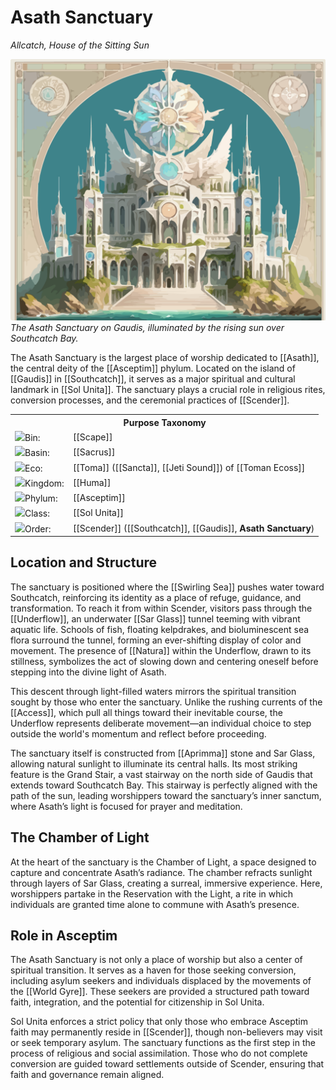 <!-- wiki-header-section:start -->
# Asath Sanctuary
_Allcatch, House of the Sitting Sun_

<img src="wiki_images/Asath Sanctuary.png"><i>The Asath Sanctuary on Gaudis, illuminated by the rising sun over Southcatch Bay.</i></img>

The Asath Sanctuary is the largest place of worship dedicated to [[Asath]], the central deity of the [[Asceptim]] phylum. Located on the island of [[Gaudis]] in [[Southcatch]], it serves as a major spiritual and cultural landmark in [[Sol Unita]]. The sanctuary plays a crucial role in religious rites, conversion processes, and the ceremonial practices of [[Scender]].
<!-- wiki-header-section:end -->

<!-- taxonomy-table-section:start -->
<div class="taxonomy-table">
  <table>
    <tr>
      <th colspan="3">Purpose Taxonomy</th>
    </tr>
    <tr>
      <td class="taxon-label"><img src="svg/bin.svg" class="taxon-icon">Bin:</td>
      <td class="taxon-content" colspan="2">[[Scape]]</td>
    </tr>
    <tr>
      <td class="taxon-label"><img src="svg/basin.svg" class="taxon-icon">Basin:</td>
      <td class="taxon-content" colspan="2">[[Sacrus]]</td>
    </tr>
    <tr>
      <td class="taxon-label"><img src="svg/eco.svg" class="taxon-icon">Eco:</td>
      <td class="taxon-content" colspan="2">[[Toma]] ([[Sancta]], [[Jeti Sound]]) of [[Toman Ecoss]]</td>
    </tr>
    <tr>
      <td class="taxon-label"><img src="svg/kingdom.svg" class="taxon-icon">Kingdom:</td>
      <td class="taxon-content" colspan="2">[[Huma]]</td>
    </tr>
    <tr>
      <td class="taxon-label"><img src="svg/phylum.svg" class="taxon-icon">Phylum:</td>
      <td class="taxon-content" colspan="2">[[Asceptim]]</td>
    </tr>
    <tr>
      <td class="taxon-label"><img src="svg/class.svg" class="taxon-icon">Class:</td>
      <td class="taxon-content" colspan="2">[[Sol Unita]]</td>
    </tr>
    <tr>
      <td class="taxon-label"><img src="svg/order.svg" class="taxon-icon">Order:</td>
      <td class="taxon-content" colspan="2">[[Scender]] ([[Southcatch]], [[Gaudis]], <strong>Asath Sanctuary</strong>)</td>
    </tr>
  </table>
</div>
<!-- taxonomy-table-section:end -->

## Location and Structure

The sanctuary is positioned where the [[Swirling Sea]] pushes water toward Southcatch, reinforcing its identity as a place of refuge, guidance, and transformation. To reach it from within Scender, visitors pass through the [[Underflow]], an underwater [[Sar Glass]] tunnel teeming with vibrant aquatic life. Schools of fish, floating kelpdrakes, and bioluminescent sea flora surround the tunnel, forming an ever-shifting display of color and movement. The presence of [[Natura]] within the Underflow, drawn to its stillness, symbolizes the act of slowing down and centering oneself before stepping into the divine light of Asath.

This descent through light-filled waters mirrors the spiritual transition sought by those who enter the sanctuary. Unlike the rushing currents of the [[Access]], which pull all things toward their inevitable course, the Underflow represents deliberate movement—an individual choice to step outside the world's momentum and reflect before proceeding.

The sanctuary itself is constructed from [[Aprimma]] stone and Sar Glass, allowing natural sunlight to illuminate its central halls. Its most striking feature is the Grand Stair, a vast stairway on the north side of Gaudis that extends toward Southcatch Bay. This stairway is perfectly aligned with the path of the sun, leading worshippers toward the sanctuary’s inner sanctum, where Asath’s light is focused for prayer and meditation.

## The Chamber of Light

At the heart of the sanctuary is the Chamber of Light, a space designed to capture and concentrate Asath’s radiance. The chamber refracts sunlight through layers of Sar Glass, creating a surreal, immersive experience. Here, worshippers partake in the Reservation with the Light, a rite in which individuals are granted time alone to commune with Asath’s presence.


## Role in Asceptim

The Asath Sanctuary is not only a place of worship but also a center of spiritual transition. It serves as a haven for those seeking conversion, including asylum seekers and individuals displaced by the movements of the [[World Gyre]]. These seekers are provided a structured path toward faith, integration, and the potential for citizenship in Sol Unita.

Sol Unita enforces a strict policy that only those who embrace Asceptim faith may permanently reside in [[Scender]], though non-believers may visit or seek temporary asylum. The sanctuary functions as the first step in the process of religious and social assimilation. Those who do not complete conversion are guided toward settlements outside of Scender, ensuring that faith and governance remain aligned.
